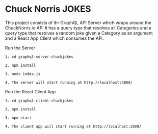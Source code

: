 # Chuck Norris JOKES

This project consists of thr GraphQL API Server which wraps around the ChuckNorris.io API
It has a query type that resolves all Categories and a query type that resolves a random 
joke given a Category as an argument and a React App Client which consumes the API.

Run the Server

    1. cd graphql-server-chuckjokes

    2. npm install

    3. node index.js

    4. The server will start running at http://localhost:4000/

Run the React Client App

    1. cd graphql-client-chuckjokes

    2. npm install

    3. npm start

    4. The client app will start running at http://localhost:3000/
